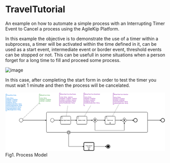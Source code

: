 # TravelTutorial

An example on how to automate a simple process with an Interrupting Timer Event to Cancel a process using the AgileKip Platform.

In this example the objective is to demonstrate the use of a timer within a subprocess, a timer will be activated within the time defined in it, can be used as a start event, intermediate event or border event, threshold events can be stopped or not. This can be usefull in some situations when a person forget for a long time to fill and proceed some process.

![image](https://user-images.githubusercontent.com/74799845/222778635-3be8c6b8-fa57-46a9-a966-77dbae77b010.png)


In this case, after completing the start form in order to test the timer you must wait 1 minute and then the process will be cancelated.

![Model](/MODELS/travel-TIMER2CANCEL/travel_TIMERCANCEL.png)
Fig1. Process Model
